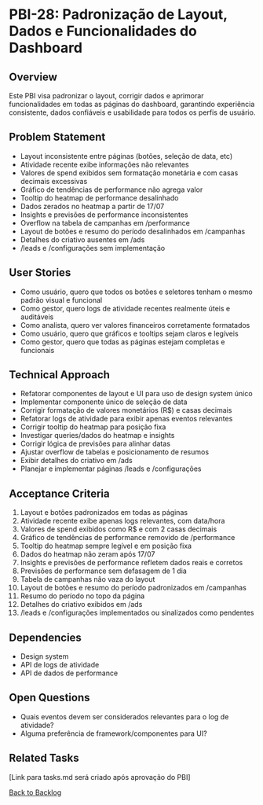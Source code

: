 # PBI-28: Padronização de Layout, Dados e Funcionalidades do Dashboard

## Overview
Este PBI visa padronizar o layout, corrigir dados e aprimorar funcionalidades em todas as páginas do dashboard, garantindo experiência consistente, dados confiáveis e usabilidade para todos os perfis de usuário.

## Problem Statement
- Layout inconsistente entre páginas (botões, seleção de data, etc)
- Atividade recente exibe informações não relevantes
- Valores de spend exibidos sem formatação monetária e com casas decimais excessivas
- Gráfico de tendências de performance não agrega valor
- Tooltip do heatmap de performance desalinhado
- Dados zerados no heatmap a partir de 17/07
- Insights e previsões de performance inconsistentes
- Overflow na tabela de campanhas em /performance
- Layout de botões e resumo do período desalinhados em /campanhas
- Detalhes do criativo ausentes em /ads
- /leads e /configurações sem implementação

## User Stories
- Como usuário, quero que todos os botões e seletores tenham o mesmo padrão visual e funcional
- Como gestor, quero logs de atividade recentes realmente úteis e auditáveis
- Como analista, quero ver valores financeiros corretamente formatados
- Como usuário, quero que gráficos e tooltips sejam claros e legíveis
- Como gestor, quero que todas as páginas estejam completas e funcionais

## Technical Approach
- Refatorar componentes de layout e UI para uso de design system único
- Implementar componente único de seleção de data
- Corrigir formatação de valores monetários (R$) e casas decimais
- Refatorar logs de atividade para exibir apenas eventos relevantes
- Corrigir tooltip do heatmap para posição fixa
- Investigar queries/dados do heatmap e insights
- Corrigir lógica de previsões para alinhar datas
- Ajustar overflow de tabelas e posicionamento de resumos
- Exibir detalhes do criativo em /ads
- Planejar e implementar páginas /leads e /configurações

## Acceptance Criteria
1. Layout e botões padronizados em todas as páginas
2. Atividade recente exibe apenas logs relevantes, com data/hora
3. Valores de spend exibidos como R$ e com 2 casas decimais
4. Gráfico de tendências de performance removido de /performance
5. Tooltip do heatmap sempre legível e em posição fixa
6. Dados do heatmap não zeram após 17/07
7. Insights e previsões de performance refletem dados reais e corretos
8. Previsões de performance sem defasagem de 1 dia
9. Tabela de campanhas não vaza do layout
10. Layout de botões e resumo do período padronizados em /campanhas
11. Resumo do período no topo da página
12. Detalhes do criativo exibidos em /ads
13. /leads e /configurações implementados ou sinalizados como pendentes

## Dependencies
- Design system
- API de logs de atividade
- API de dados de performance

## Open Questions
- Quais eventos devem ser considerados relevantes para o log de atividade?
- Alguma preferência de framework/componentes para UI?

## Related Tasks
[Link para tasks.md será criado após aprovação do PBI]

[Back to Backlog](../backlog.md) 